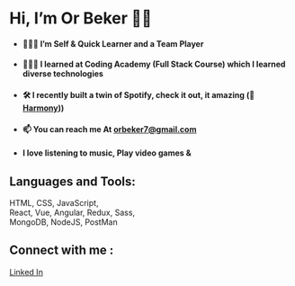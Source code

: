 # Hi, I’m Or Beker ✌🏽

- #### 🏃🏽‍♂️ I’m Self & Quick Learner and a Team Player
- #### 👨🏽‍💻 I learned at Coding Academy (Full Stack Course) which I learned diverse technologies
- #### 🛠 I recently built a twin of Spotify, check it out, it amazing (🎵 [Harmony](https://harmony-32ow.onrender.com/collection/playlist)))
- #### 📫 You can reach me At [orbeker7@gmail.com](orbeker7@gmail.com)
- #### I love listening to music, Play video games & 

## Languages and Tools:
HTML, CSS, JavaScript, <br>
React, Vue, Angular, Redux, Sass,<br>
MongoDB, NodeJS, PostMan

## Connect with me : 
[Linked In](https://www.linkedin.com/in/or-beker/)



<!---
Bekero/Bekero is a ✨ special ✨ repository because its `README.md` (this file) appears on your GitHub profile.
You can click the Preview link to take a look at your changes.
--->
